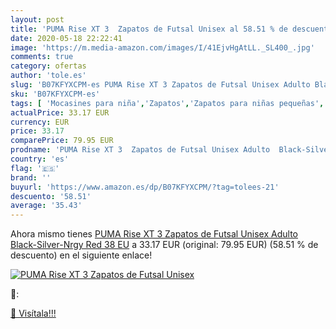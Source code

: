 ```yaml
---
layout: post
title: 'PUMA Rise XT 3  Zapatos de Futsal Unisex al 58.51 % de descuento'
date: 2020-05-18 22:22:41
image: 'https://m.media-amazon.com/images/I/41EjvHgAtLL._SL400_.jpg'
comments: true
category: ofertas
author: 'tole.es'
slug: 'B07KFYXCPM-es PUMA Rise XT 3 Zapatos de Futsal Unisex Adulto Black-...'
sku: 'B07KFYXCPM-es'
tags: [ 'Mocasines para niña','Zapatos','Zapatos para niñas pequeñas','Zapatos y complementos','zapatos', ]
actualPrice: 33.17 EUR
currency: EUR
price: 33.17
comparePrice: 79.95 EUR
prodname: 'PUMA Rise XT 3  Zapatos de Futsal Unisex Adulto  Black-Silver-Nrgy Red  38 EU'
country: 'es'
flag: '🇪🇸'
brand: ''
buyurl: 'https://www.amazon.es/dp/B07KFYXCPM/?tag=tolees-21'
descuento: '58.51'
average: '35.43'
---
```


Ahora mismo tienes [PUMA Rise XT 3  Zapatos de Futsal Unisex Adulto  Black-Silver-Nrgy Red  38 EU](https://www.amazon.es/dp/B07KFYXCPM/?tag=tolees-21) a 33.17 EUR (original: 79.95 EUR) (58.51 %  de descuento) en el siguiente enlace!

[![PUMA Rise XT 3  Zapatos de Futsal Unisex](https://m.media-amazon.com/images/I/41EjvHgAtLL._SL400_.jpg)](https://www.amazon.es/dp/B07KFYXCPM/?tag=tolees-21)

🔎:


[🛒 Visítala!!!](https://www.amazon.es/dp/B07KFYXCPM/?tag=tolees-21)
